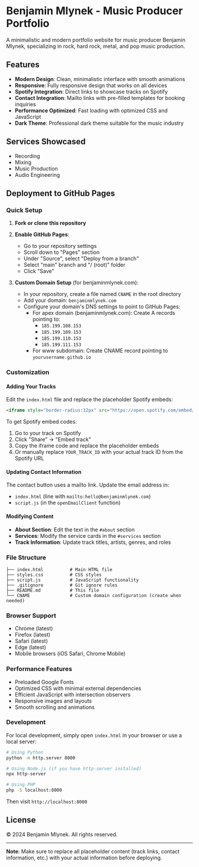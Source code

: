 # Benjamin Mlynek - Music Producer Portfolio

A minimalistic and modern portfolio website for music producer Benjamin Mlynek, specializing in rock, hard rock, metal, and pop music production.

## Features

- **Modern Design**: Clean, minimalistic interface with smooth animations
- **Responsive**: Fully responsive design that works on all devices
- **Spotify Integration**: Direct links to showcase tracks on Spotify
- **Contact Integration**: Mailto links with pre-filled templates for booking inquiries
- **Performance Optimized**: Fast loading with optimized CSS and JavaScript
- **Dark Theme**: Professional dark theme suitable for the music industry

## Services Showcased

- Recording
- Mixing  
- Music Production
- Audio Engineering

## Deployment to GitHub Pages

### Quick Setup

1. **Fork or clone this repository**
2. **Enable GitHub Pages**:
   - Go to your repository settings
   - Scroll down to "Pages" section
   - Under "Source", select "Deploy from a branch"
   - Select "main" branch and "/ (root)" folder
   - Click "Save"

3. **Custom Domain Setup** (for benjaminmlynek.com):
   - In your repository, create a file named `CNAME` in the root directory
   - Add your domain: `benjaminmlynek.com`
   - Configure your domain's DNS settings to point to GitHub Pages:
     - For apex domain (benjaminmlynek.com): Create A records pointing to:
       - `185.199.108.153`
       - `185.199.109.153`
       - `185.199.110.153`
       - `185.199.111.153`
     - For www subdomain: Create CNAME record pointing to `yourusername.github.io`

### Customization

#### Adding Your Tracks
Edit the `index.html` file and replace the placeholder Spotify embeds:

```html
<iframe style="border-radius:12px" src="https://open.spotify.com/embed/track/YOUR_TRACK_ID" width="100%" height="352" frameBorder="0" allowfullscreen="" allow="autoplay; clipboard-write; encrypted-media; fullscreen; picture-in-picture" loading="lazy"></iframe>
```

To get Spotify embed codes:
1. Go to your track on Spotify
2. Click "Share" → "Embed track"
3. Copy the iframe code and replace the placeholder embeds
4. Or manually replace `YOUR_TRACK_ID` with your actual track ID from the Spotify URL

#### Updating Contact Information
The contact button uses a mailto link. Update the email address in:
- `index.html` (line with `mailto:hello@benjaminmlynek.com`)
- `script.js` (in the `openEmailClient` function)

#### Modifying Content
- **About Section**: Edit the text in the `#about` section
- **Services**: Modify the service cards in the `#services` section
- **Track Information**: Update track titles, artists, genres, and roles

### File Structure

```
├── index.html          # Main HTML file
├── styles.css          # CSS styles
├── script.js           # JavaScript functionality
├── .gitignore          # Git ignore rules
├── README.md           # This file
└── CNAME               # Custom domain configuration (create when needed)
```

### Browser Support

- Chrome (latest)
- Firefox (latest)
- Safari (latest)
- Edge (latest)
- Mobile browsers (iOS Safari, Chrome Mobile)

### Performance Features

- Preloaded Google Fonts
- Optimized CSS with minimal external dependencies
- Efficient JavaScript with intersection observers
- Responsive images and layouts
- Smooth scrolling and animations

### Development

For local development, simply open `index.html` in your browser or use a local server:

```bash
# Using Python
python -m http.server 8000

# Using Node.js (if you have http-server installed)
npx http-server

# Using PHP
php -S localhost:8000
```

Then visit `http://localhost:8000`

## License

© 2024 Benjamin Mlynek. All rights reserved.

---

**Note**: Make sure to replace all placeholder content (track links, contact information, etc.) with your actual information before deploying. 